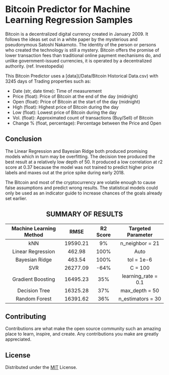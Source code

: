 # Bitcoin Predictor for Machine Learning Regression Samples
Bitcoin is a decentralized digital currency created in January 2009. It follows the ideas set out in a white paper by the mysterious and pseudonymous Satoshi Nakamoto. The identity of the person or persons who created the technology is still a mystery. Bitcoin offers the promise of lower transaction fees than traditional online payment mechanisms do, and unlike government-issued currencies, it is operated by a decentralized authority. (ref. Investopedia)

This Bitcoin Predictor uses a [data](/Data/Bitcoin Historical Data.csv) with 3245 days of Trading properties such as:  
- Date (str, date time): Time of measurement
- Price (float): Price of Bitcoin at the end of the day (midnight)
- Open (float): Price of Bitcoin at the start of the day (midnight)
- High (float): Highest price of Bitcoin during the day
- Low (float): Lowest price of Bitcoin during the day
- Vol. (float): Approximated count of transactions (Buy/Sell) of Bitcoin
- Change % (float, percentage): Percentage between the Price and Open


## Conclusion
The Linear Regression and Bayesian Ridge both produced promising models which in turn may be overfitting. The decision tree produced the best result at a relatively low depth of 50. It produced a low correlation at r2 score at 0.37 because the model was not trained to predict higher price labels and maxes out at the price spike during early 2018. 

The Bitcoin and most of the cryptocurrency are volatile enough to cause false assumptions and predict wrong results. The statistical models could only be used as an indicator guide to increase chances of the goals already set earlier.
<center>
    <h2>SUMMARY OF RESULTS</h2>
  
</center>

|Machine Learning Method| RMSE | R2 Score | Targeted Parameter
| :---: | :---: | :----: | :----: |
| kNN | 19590.21 | 9% | n_neighbor = 21
| Linear Regression | 462.98 | 100% | Auto
| Bayesian Ridge | 463.54 | 100% | tol = 1e-6 
| SVR | 26277.09 | -64% | C = 100
| Gradient Boosting | 16495.23 | 35% | learning_rate = 0.1
| Decision Tree | 16325.28 | 37% | max_depth = 50
| Random Forest | 16391.62 | 36% | n_estimators = 30
  
## Contributing
Contributions are what make the open source community such an amazing place to learn, inspire, and create. Any contributions you make are greatly appreciated.

## License
Distributed under the [MIT](https://choosealicense.com/licenses/mit/) License.
